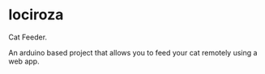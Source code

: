 # lociroza
Cat Feeder.

An arduino based project that allows you to feed your cat remotely using a web app.
